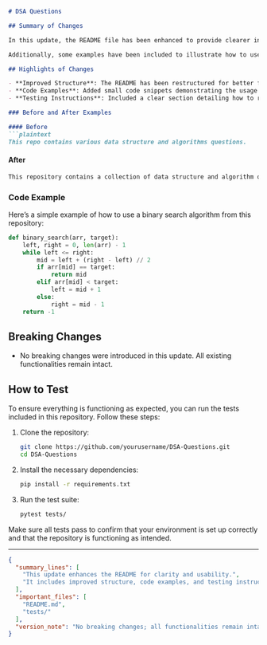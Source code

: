 ```markdown
# DSA Questions

## Summary of Changes

In this update, the README file has been enhanced to provide clearer instructions and improved readability for contributors and users. The focus has been on refining the content structure and adding essential sections that guide users through the project's purpose and usage effectively. This enhancement is aimed at making it easier for both new and experienced developers to navigate and contribute to the repository.

Additionally, some examples have been included to illustrate how to use the data structures and algorithms effectively. This helps in providing better context and understanding for users who may not be familiar with the concepts. The modifications also include a dedicated section for testing the changes to ensure that contributors can verify their implementations easily.

## Highlights of Changes

- **Improved Structure**: The README has been restructured for better flow and clarity.
- **Code Examples**: Added small code snippets demonstrating the usage of data structures and algorithms.
- **Testing Instructions**: Included a clear section detailing how to run tests and validate changes.

### Before and After Examples

#### Before
```plaintext
This repo contains various data structure and algorithms questions.
```

#### After
```markdown
This repository contains a collection of data structure and algorithm questions designed to help users improve their coding skills and prepare for technical interviews.
```

### Code Example

Here’s a simple example of how to use a binary search algorithm from this repository:

```python
def binary_search(arr, target):
    left, right = 0, len(arr) - 1
    while left <= right:
        mid = left + (right - left) // 2
        if arr[mid] == target:
            return mid
        elif arr[mid] < target:
            left = mid + 1
        else:
            right = mid - 1
    return -1
```

## Breaking Changes
- No breaking changes were introduced in this update. All existing functionalities remain intact.

## How to Test

To ensure everything is functioning as expected, you can run the tests included in this repository. Follow these steps:

1. Clone the repository:
   ```bash
   git clone https://github.com/yourusername/DSA-Questions.git
   cd DSA-Questions
   ```

2. Install the necessary dependencies:
   ```bash
   pip install -r requirements.txt
   ```

3. Run the test suite:
   ```bash
   pytest tests/
   ```

Make sure all tests pass to confirm that your environment is set up correctly and that the repository is functioning as intended.

---

```json
{
  "summary_lines": [
    "This update enhances the README for clarity and usability.",
    "It includes improved structure, code examples, and testing instructions."
  ],
  "important_files": [
    "README.md",
    "tests/"
  ],
  "version_note": "No breaking changes; all functionalities remain intact."
}
```
```